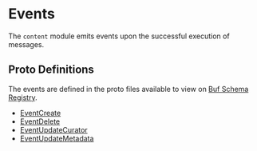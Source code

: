 # Events

The `content` module emits events upon the successful execution of messages.

## Proto Definitions

The events are defined in the proto files available to view on [Buf Schema Registry](https://buf.build/chora/content).

<!-- listed alphabetically -->

- [EventCreate](https://buf.build/chora/content/docs/main:chora.content.v1#chora.content.v1.EventCreate)
- [EventDelete](https://buf.build/chora/content/docs/main:chora.content.v1#chora.content.v1.EventDelete)
- [EventUpdateCurator](https://buf.build/chora/content/docs/main:chora.content.v1#chora.content.v1.EventUpdateCurator)
- [EventUpdateMetadata](https://buf.build/chora/content/docs/main:chora.content.v1#chora.content.v1.EventUpdateMetadata)
